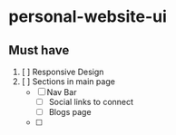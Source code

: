 # personal-website-ui
## Must have
1. [ ] Responsive Design
2. [ ] Sections in main page
    - [ ] Nav Bar
        - [ ] Social links to connect
        - [ ] Blogs page
    - [ ] 
